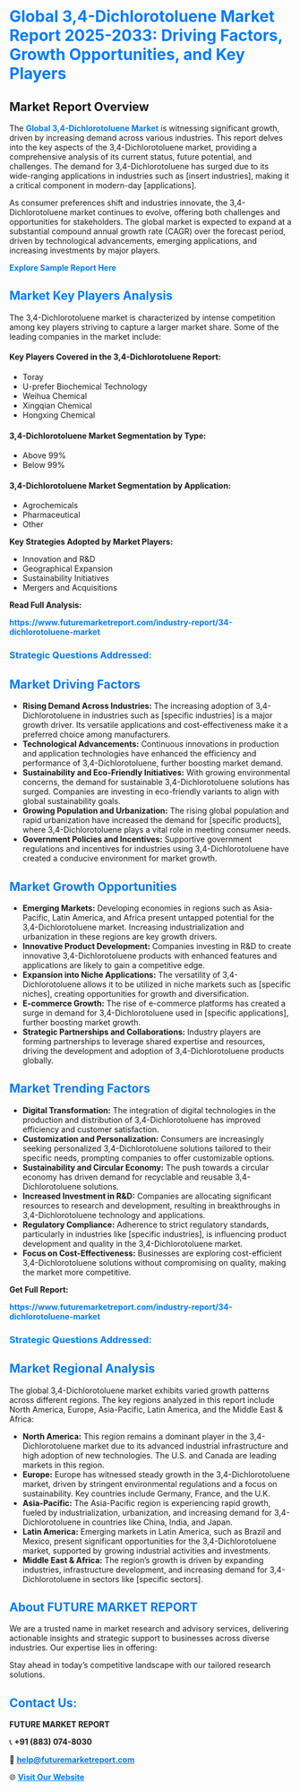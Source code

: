 <h1 style="color: #007BFF;">Global 3,4-Dichlorotoluene Market Report 2025-2033: Driving Factors, Growth Opportunities, and Key Players</h1>

<section id="overview">
<h2>Market Report Overview</h2>
<p>The <a href="https://www.futuremarketreport.com/industry-report/34-dichlorotoluene-market" style="color: #007BFF; text-decoration: none;"><strong>Global 3,4-Dichlorotoluene Market</strong></a> is witnessing significant growth, driven by increasing demand across various industries. This report delves into the key aspects of the 3,4-Dichlorotoluene market, providing a comprehensive analysis of its current status, future potential, and challenges. The demand for 3,4-Dichlorotoluene has surged due to its wide-ranging applications in industries such as [insert industries], making it a critical component in modern-day [applications].</p>
<p>As consumer preferences shift and industries innovate, the 3,4-Dichlorotoluene market continues to evolve, offering both challenges and opportunities for stakeholders. The global market is expected to expand at a substantial compound annual growth rate (CAGR) over the forecast period, driven by technological advancements, emerging applications, and increasing investments by major players.</p>
</section>

<section id="overview">
<p><a href="https://www.futuremarketreport.com/request-sample/reportId=47086" style="color: #007BFF; text-decoration: none;"><strong>Explore Sample Report Here</strong></a></p>
</section>

<section id="key-players">
<h2 style="color: #007BFF;">Market Key Players Analysis</h2>
<p>The 3,4-Dichlorotoluene market is characterized by intense competition among key players striving to capture a larger market share. Some of the leading companies in the market include:</p>
<h4>Key Players Covered in the 3,4-Dichlorotoluene Report:</h4>
<ul><li>Toray</li><li>U-prefer Biochemical Technology</li><li>Weihua Chemical</li><li>Xingqian Chemical</li><li>Hongxing Chemical</li></ul>
<h4>3,4-Dichlorotoluene Market Segmentation by Type:</h4>
<ul><li>Above 99%</li><li>Below 99%</li></ul>

<h4>3,4-Dichlorotoluene Market Segmentation by Application:</h4>
<ul><li>Agrochemicals</li><li>Pharmaceutical</li><li>Other</li></ul>
<p><strong>Key Strategies Adopted by Market Players:</strong></p>
<ul>
<li>Innovation and R&D</li>
<li>Geographical Expansion</li>
<li>Sustainability Initiatives</li>
<li>Mergers and Acquisitions</li>
</ul>
</section>

<section>
<p><strong>Read Full Analysis: </strong></p><a href="https://www.futuremarketreport.com/industry-report/34-dichlorotoluene-market" style="color: #007BFF; text-decoration: none;"><strong>https://www.futuremarketreport.com/industry-report/34-dichlorotoluene-market</strong></a>
<h3 style="color: #007BFF;">Strategic Questions Addressed:</h3>
</section>

<section id="driving-factors">
<h2 style="color: #007BFF;">Market Driving Factors</h2>
<ul>
<li><strong>Rising Demand Across Industries:</strong> The increasing adoption of 3,4-Dichlorotoluene in industries such as [specific industries] is a major growth driver. Its versatile applications and cost-effectiveness make it a preferred choice among manufacturers.</li>
<li><strong>Technological Advancements:</strong> Continuous innovations in production and application technologies have enhanced the efficiency and performance of 3,4-Dichlorotoluene, further boosting market demand.</li>
<li><strong>Sustainability and Eco-Friendly Initiatives:</strong> With growing environmental concerns, the demand for sustainable 3,4-Dichlorotoluene solutions has surged. Companies are investing in eco-friendly variants to align with global sustainability goals.</li>
<li><strong>Growing Population and Urbanization:</strong> The rising global population and rapid urbanization have increased the demand for [specific products], where 3,4-Dichlorotoluene plays a vital role in meeting consumer needs.</li>
<li><strong>Government Policies and Incentives:</strong> Supportive government regulations and incentives for industries using 3,4-Dichlorotoluene have created a conducive environment for market growth.</li>
</ul>
</section>

<section id="growth-opportunities">
<h2 style="color: #007BFF;">Market Growth Opportunities</h2>
<ul>
<li><strong>Emerging Markets:</strong> Developing economies in regions such as Asia-Pacific, Latin America, and Africa present untapped potential for the 3,4-Dichlorotoluene market. Increasing industrialization and urbanization in these regions are key growth drivers.</li>
<li><strong>Innovative Product Development:</strong> Companies investing in R&D to create innovative 3,4-Dichlorotoluene products with enhanced features and applications are likely to gain a competitive edge.</li>
<li><strong>Expansion into Niche Applications:</strong> The versatility of 3,4-Dichlorotoluene allows it to be utilized in niche markets such as [specific niches], creating opportunities for growth and diversification.</li>
<li><strong>E-commerce Growth:</strong> The rise of e-commerce platforms has created a surge in demand for 3,4-Dichlorotoluene used in [specific applications], further boosting market growth.</li>
<li><strong>Strategic Partnerships and Collaborations:</strong> Industry players are forming partnerships to leverage shared expertise and resources, driving the development and adoption of 3,4-Dichlorotoluene products globally.</li>
</ul>
</section>

<section id="trending-factors">
<h2 style="color: #007BFF;">Market Trending Factors</h2>
<ul>
<li><strong>Digital Transformation:</strong> The integration of digital technologies in the production and distribution of 3,4-Dichlorotoluene has improved efficiency and customer satisfaction.</li>
<li><strong>Customization and Personalization:</strong> Consumers are increasingly seeking personalized 3,4-Dichlorotoluene solutions tailored to their specific needs, prompting companies to offer customizable options.</li>
<li><strong>Sustainability and Circular Economy:</strong> The push towards a circular economy has driven demand for recyclable and reusable 3,4-Dichlorotoluene solutions.</li>
<li><strong>Increased Investment in R&D:</strong> Companies are allocating significant resources to research and development, resulting in breakthroughs in 3,4-Dichlorotoluene technology and applications.</li>
<li><strong>Regulatory Compliance:</strong> Adherence to strict regulatory standards, particularly in industries like [specific industries], is influencing product development and quality in the 3,4-Dichlorotoluene market.</li>
<li><strong>Focus on Cost-Effectiveness:</strong> Businesses are exploring cost-efficient 3,4-Dichlorotoluene solutions without compromising on quality, making the market more competitive.</li>
</ul>
</section>

<section>
<p><strong>Get Full Report: </strong></p><a href="https://www.futuremarketreport.com/industry-report/34-dichlorotoluene-market" style="color: #007BFF; text-decoration: none;"><strong>https://www.futuremarketreport.com/industry-report/34-dichlorotoluene-market</strong></a>
<h3 style="color: #007BFF;">Strategic Questions Addressed:</h3>
</section>


<section id="regional-analysis">
<h2 style="color: #007BFF;">Market Regional Analysis</h2>
<p>The global 3,4-Dichlorotoluene market exhibits varied growth patterns across different regions. The key regions analyzed in this report include North America, Europe, Asia-Pacific, Latin America, and the Middle East & Africa:</p>
<ul>
<li><strong>North America:</strong> This region remains a dominant player in the 3,4-Dichlorotoluene market due to its advanced industrial infrastructure and high adoption of new technologies. The U.S. and Canada are leading markets in this region.</li>
<li><strong>Europe:</strong> Europe has witnessed steady growth in the 3,4-Dichlorotoluene market, driven by stringent environmental regulations and a focus on sustainability. Key countries include Germany, France, and the U.K.</li>
<li><strong>Asia-Pacific:</strong> The Asia-Pacific region is experiencing rapid growth, fueled by industrialization, urbanization, and increasing demand for 3,4-Dichlorotoluene in countries like China, India, and Japan.</li>
<li><strong>Latin America:</strong> Emerging markets in Latin America, such as Brazil and Mexico, present significant opportunities for the 3,4-Dichlorotoluene market, supported by growing industrial activities and investments.</li>
<li><strong>Middle East & Africa:</strong> The region’s growth is driven by expanding industries, infrastructure development, and increasing demand for 3,4-Dichlorotoluene in sectors like [specific sectors].</li>
</ul>
</section>

<footer>
<h2 style="color: #007BFF;">About FUTURE MARKET REPORT</h2>
<p>We are a trusted name in market research and advisory services, delivering actionable insights and strategic support to businesses across diverse industries. Our expertise lies in offering:</p>

<p>Stay ahead in today’s competitive landscape with our tailored research solutions.</p>

<h2 style="color: #007BFF;">Contact Us:</h2>
<p><strong>FUTURE MARKET REPORT</strong></p>
<p>📞 <strong>+91 (883) 074-8030</strong></p>
<p>📧 <strong><a href="mailto:help@futuremarketreport.com" style="color: #007BFF;">help@futuremarketreport.com</a></strong></p>
<p>🌐 <strong><a href="https://www.futuremarketreport.com/" style="color: #007BFF;">Visit Our Website</a></strong></p>
</footer>